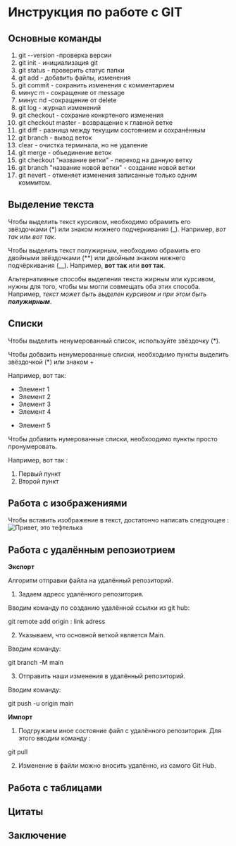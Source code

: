 # Инструкция по работе с GIT

## Основные команды

1. git --version -проверка версии
2. git init - инициализация git
3. git status - проверить статус папки
4. git add - добавить файлы, изменения
5. git commit - сохранить изменения с комментарием
6.  минус m - сокращение от message
7. минус пd -сокращение от delete
8. git log - журнал изменений
9. git checkout - сохрание конкртеного изменения
10. git checkout master - возвращение к главной ветке
11. git diff - разница между текущим состоянием и сохранённым
12. git branch - вывод веток
13. clear - очистка терминала, но не удаление
14. git merge - объединение веток
15. git checkout  "название ветки" - переход на данную ветку
16. git branch "название новой ветки" - создание новой ветки
17. git nevert - отменяет изменения записанные только одним коммитом.


## Выделение текста

Чтобы выделить текст курсивом, необходимо обрамить его звёздочками (*) или знаком нижнего подчеркивания (_). Например, *вот так* или _вот так_.

Чтобы выделить текст полужирным, необходимо обрамить его двойными звёздочками (**) или двойным знаком нижнего подчёркивания (__). 
Например, **вот так** или __вот так__.

Альтернативные способы выделения текста жирным или курсивом, нужны для того, чтобы мы могли совмещать оба этих способа. Например, _текст может быть выделен курсивом и при этом быть **полужирным**_.

## Списки

Чтобы выделить ненумерованный список, используйте звёздочку (*).

Чтобы добваить ненумерованные списки, необходимо пункты выделить звёздочкой (*) или знаком +

Например, вот так:

* Элемент 1
* Элемент 2 
* Элемент 3
* Элемент 4
+ Элемент 5


Чтобы добавить нумерованные списки, необхоодимо пункты просто пронумеровать.

Например, вот так :
1. Первый пункт
2. Второй пункт



## Работа с изображениями

Чтобы вставить изображение в текст, достатончо написать следующее :
![Привет, это тефтелька](kotik.jpg)


## Работа с удалённым репозиотрием

**Экспорт**

Алгоритм отправки файла на удалённый репозиторий.

1. Задаем адресс удалённого репозитория.

Вводим команду по созданию удалённой ссылки из git hub:

git remote add origin : link adress

2. Указываем, что основной веткой является Main.

Вводим команду:

git branch -M main

3. Отправить наши изменения в удалённый репозиторий.

Вводим команду: 

git push -u origin main

**Импорт**

1. Подгружаем иное состояние файл с удалённого репозитория.
Для этого вводим команду :

git pull

2. Изменение в файли можно вносить удалённо, из самого Git Hub.
   


## Работа с таблицами

## Цитаты 

## Заключение
